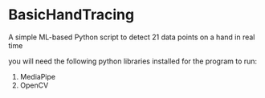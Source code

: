 # BasicHandTracing
A simple ML-based Python script to detect 21 data points on a hand in real time  


you will need the following python libraries installed for the program to run:
1) MediaPipe
2) OpenCV
